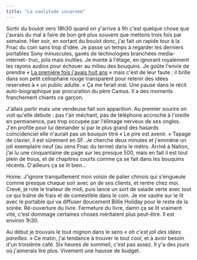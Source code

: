 ```yaml
---
title: "La coolitude incarnée"
---
```


Sortir du boulot vers 18h30 quand on y'arrive à 9h c'est quelque chose que
j'aurais du mal à faire de bon gré plus souvent que mettons trois fois par
semaine. Hier soir, en sortant du boulot donc, j'ai fait un rapide tour à la
Fnac du coin sans trop d'idée. Je passe un temps à regarder les derniers
portables Sony minuscules, gavés de technologies branchées media-internet-
truc, jolis mais inutiles. Je monte à l'étage, en ignorant royalement les
rayons audios pour échouer au milieu des bouquins. Je goûte l'envie de prendre
« [La première fois j'avais huit
ans](http://www.amazon.fr/exec/obidos/ASIN/2910753247/) » mais c'est de leur
faute : il brille dans son petit cellophane rouge transparent pour retenir des
idées reservées à « un public adulte. » Ça me ferait mal. Une pause dans le
récit auto-biographique par procuration du père Camus. Il a des moments
franchement chiants ce garçon.

J'allais partir mais une vendeuse fait son apparition. Au premier sourire on
voit qu'elle débute : pas l'air méchant, pas de téléphone accroché à l'oreille
en permanence, pas trop occupée par l'élimage nerveux de ses ongles. J'en
profite pour lui demander si par le plus grand des hasards coïncidenciel elle
n'aurait pas un bouquin titré « Le pire est avenir. » Tapage de clavier, il
est sûrement en SF. Je cherche deux minutes et j'emmène un joli exemplaire
neuf (au sens Fnac du terme) dans le métro. Arrivé à Nation, j'ai lu une
cinquantaine de page sur les presque 500, mais en fait il est tout plein de
trous, et de chapitres courts comme ça se fait dans les bouquins récents.
D'ailleurs ça se lit bien...

Home. J'ignore tranquillement mon voisin de palier chinois qui s'engueule
comme presque chaque soir avec un de ses clients, et rentre chez moi. Crevé,
je rote le traiteur de midi, puis lance un sort de salade verte avec tout ce
qui traîne de frais et de comestible dans le coin. Je me vautre sur le lit
avec le portable qui va diffuser doucement Billie Holiday pour le reste de la
soirée. Ré-ouverture du livre. Fermeture du livre, damn ça se lit vraiment
vite, c'est dommage certaines choses méritaient plus peut-être. Il est environ
1h30.

Au début je trouvais le tout _mignon_ dans le sens « _oh c'est joli des idées
pareilles._ » Ce matin, j'ai tendance à trouver le tout _cool_, et à avoir
besoin d'un troisième café. Six heures de sommeil, c'est pas assez. Il y'a des
jours où j'aimerais lire plus. Vivement une hausse de budget.

